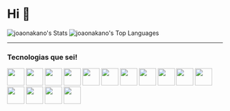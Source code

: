 # Hi 👋
          
![joaonakano's Stats](https://github-readme-stats.vercel.app/api?username=joaonakano&theme=tokyonight&show_icons=true&hide_border=false&count_private=true)
![joaonakano's Top Languages](https://github-readme-stats.vercel.app/api/top-langs/?username=joaonakano&theme=tokyonight&show_icons=true&hide_border=false&layout=compact)

---
### Tecnologias que sei!

<img src="https://cdn.jsdelivr.net/gh/devicons/devicon/icons/bash/bash-original.svg" height="40px"/> <img src="https://cdn.jsdelivr.net/gh/devicons/devicon/icons/cplusplus/cplusplus-original.svg" height="40px"/> <img src="https://cdn.jsdelivr.net/gh/devicons/devicon/icons/css3/css3-original.svg" height="40px"/> <img src="https://cdn.jsdelivr.net/gh/devicons/devicon/icons/html5/html5-original.svg" height="40px"/> <img src="https://cdn.jsdelivr.net/gh/devicons/devicon/icons/linux/linux-original.svg" height="40px"/> <img src="https://cdn.jsdelivr.net/gh/devicons/devicon/icons/numpy/numpy-original.svg" height="40px"/> <img src="https://cdn.jsdelivr.net/gh/devicons/devicon/icons/python/python-original.svg" height="40px"/> <img src="https://cdn.jsdelivr.net/gh/devicons/devicon/icons/arduino/arduino-original.svg" height="40px"/> <img src="https://cdn.jsdelivr.net/gh/devicons/devicon/icons/c/c-original.svg" height="40px"/> <img src="https://cdn.jsdelivr.net/gh/devicons/devicon/icons/debian/debian-original.svg" height="40px"/> <img src="https://cdn.jsdelivr.net/gh/devicons/devicon/icons/git/git-original.svg" height="40px"/> <img src="https://cdn.jsdelivr.net/gh/devicons/devicon/icons/opensuse/opensuse-original.svg" height="40px"/> <img src="https://cdn.jsdelivr.net/gh/devicons/devicon/icons/qt/qt-original.svg" height="40px"/> <img src="https://cdn.jsdelivr.net/gh/devicons/devicon/icons/ubuntu/ubuntu-plain.svg" height="40px"/> <img src="https://cdn.jsdelivr.net/gh/devicons/devicon/icons/vim/vim-original.svg" height="40px"/>
